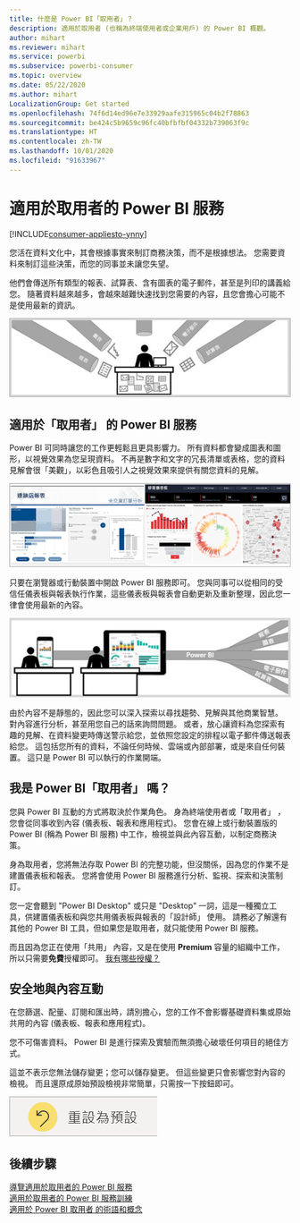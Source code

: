 ```yaml
---
title: 什麼是 Power BI「取用者」？
description: 適用於取用者 (也稱為終端使用者或企業用戶) 的 Power BI 概觀。
author: mihart
ms.reviewer: mihart
ms.service: powerbi
ms.subservice: powerbi-consumer
ms.topic: overview
ms.date: 05/22/2020
ms.author: mihart
LocalizationGroup: Get started
ms.openlocfilehash: 74f6d14ed96e7e33929aafe315965c04b2f78863
ms.sourcegitcommit: be424c5b9659c96fc40bfbfbf04332b739063f9c
ms.translationtype: HT
ms.contentlocale: zh-TW
ms.lasthandoff: 10/01/2020
ms.locfileid: "91633967"
---
```

# <a name="the-power-bi-service-for-consumers"></a>適用於取用者的 Power BI 服務

[!INCLUDE[consumer-appliesto-ynny](../includes/consumer-appliesto-ynny.md)]

您活在資料文化中，其會根據事實來制訂商務決策，而不是根據想法。 您需要資料來制訂這些決策，而您的同事並未讓您失望。     
 
他們會傳送所有類型的報表、試算表、含有圖表的電子郵件，甚至是列印的講義給您。 隨著資料越來越多，會越來越難快速找到您需要的內容，且您會擔心可能不是使用最新的資訊。  
 
![此圖顯示取用者以標記為「報表」、「圖表」、「電子郵件」和「試算表」的格式來接收資料。](media/end-user-consumer/power-bi-consumer-pipes.png)

## <a name="the-power-bi-service-for-consumers"></a>適用於「取用者」  的 Power BI 服務

Power BI 可同時讓您的工作更輕鬆且更具影響力。 所有資料都會變成圖表和圖形，以視覺效果為您呈現資料。 不再是數字和文字的冗長清單或表格，您的資料見解會很「美觀」，以彩色且吸引人之視覺效果來提供有關您資料的見解。 

![螢幕擷取畫面顯示具有各種圖表的 Power BI 報表。](media/end-user-consumer/power-bi-consumer-examples.png)
 
只要在瀏覽器或行動裝置中開啟 Power BI 服務即可。 您與同事可以從相同的受信任儀表板與報表執行作業，這些儀表板與報表會自動更新及重新整理，因此您一律會使用最新的內容。   

![此圖顯示資料以數種格式合併至 Power BI，並顯示於電腦螢幕和手持裝置上。](media/end-user-consumer/power-bi-funnel.png)

由於內容不是靜態的，因此您可以深入探索以尋找趨勢、見解與其他商業智慧。 對內容進行分析，甚至用您自己的話來詢問問題。 或者，放心讓資料為您探索有趣的見解、在資料變更時傳送警示給您，並依照您設定的排程以電子郵件傳送報表給您。 這包括您所有的資料，不論任何時候、雲端或內部部署，或是來自任何裝置。 這只是 Power BI 可以執行的作業開端。 

## <a name="am-i-a-power-bi-consumer"></a>我是 Power BI「取用者」  嗎？

您與 Power BI 互動的方式將取決於作業角色。 身為終端使用者或「取用者」  ，您會從同事收到內容 (儀表板、報表和應用程式)。 您會在線上或行動裝置版的 Power BI (稱為 Power BI 服務) 中工作，檢視並與此內容互動，以制定商務決策。 
   
身為取用者，您將無法存取 Power BI 的完整功能，但沒關係，因為您的作業不是建置儀表板和報表。 您將會使用 Power BI 服務進行分析、監視、探索和決策制訂。 

您一定會聽到 "Power BI Desktop" 或只是 "Desktop" 一詞，這是一種獨立工具，供建置儀表板和與您共用儀表板與報表的「設計師」  使用。  請務必了解還有其他的 Power BI 工具，但如果您是取用者，就只能使用 Power BI 服務。 

而且因為您正在使用「共用」  內容，又是在使用 **Premium** 容量的組織中工作，所以只需要**免費**授權即可。 [我有哪些授權？](end-user-license.md)


## <a name="safely-interact-with-content"></a>安全地與內容互動 
在您篩選、配量、訂閱和匯出時，請別擔心，您的工作不會影響基礎資料集或原始共用的內容 (儀表板、報表和應用程式)。  

您不可傷害資料。  Power BI 是進行探索及實驗而無須擔心破壞任何項目的絕佳方式。  
 
這並不表示您無法儲存變更；您可以儲存變更。 但這些變更只會影響您對內容的檢視。 而且還原成原始預設檢視非常簡單，只需按一下按鈕即可。  

![螢幕擷取畫面顯示 [重設為預設值] 按鈕。](media/end-user-consumer/power-bi-reset.png)


## <a name="next-steps"></a>後續步驟

[導覽適用於取用者的 Power BI 服務](end-user-reading-view.md)    
[適用於取用者的 Power BI 服務訓練](/learn/paths/consume-data-with-power-bi/)    
[適用於 Power BI 取用者  的術語和概念](end-user-basic-concepts.md)